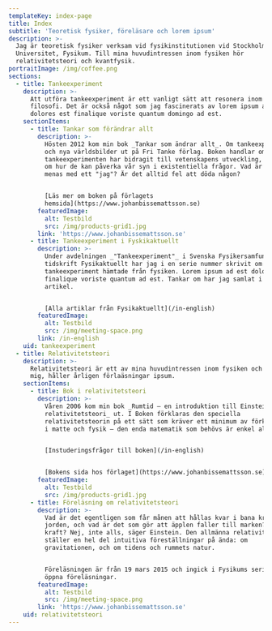 ```yaml
---
templateKey: index-page
title: Index
subtitle: 'Teoretisk fysiker, föreläsare och lorem ipsum'
description: >-
  Jag är teoretisk fysiker verksam vid fysikinstitutionen vid Stockholms
  Universitet, Fysikum. Till mina huvudintressen inom fysiken hör
  relativitetsteori och kvantfysik.
portraitImage: /img/coffee.png
sections:
  - title: Tankeexperiment
    description: >-
      Att utföra tankeexperiment är ett vanligt sätt att resonera inom fysik och
      filosofi. Det är också något som jag fascinerats av lorem ipsum ad est
      dolores est finalique voriste quantum domingo ad est.
    sectionItems:
      - title: Tankar som förändrar allt
        description: >-
          Hösten 2012 kom min bok _Tankar som ändrar allt_. Om tankeexperiement
          och nya världsbilder ut på Fri Tanke förlag. Boken handlar om hur
          tankeexperimenten har bidragit till vetenskapens utveckling, men också
          om hur de kan påverka vår syn i existentiella frågor. Vad är tid? Vad
          menas med ett "jag"? Är det alltid fel att döda någon?


          [Läs mer om boken på förlagets
          hemsida](https://www.johanbissemattsson.se)
        featuredImage:
          alt: Testbild
          src: /img/products-grid1.jpg
        link: 'https://www.johanbissemattsson.se'
      - title: Tankeexperiment i Fyskikaktuellt
        description: >-
          Under avdelningen _"Tankeexperiment"_ i Svenska Fysikersamfundets
          tidskrift Fysikaktuellt har jag i en serie nummer skrivit om olika
          tankeexperiment hämtade från fysiken. Lorem ipsum ad est dolores
          finalique voriste quantum ad est. Tankar om har jag samlat i denna
          artikel.


          [Alla artiklar från Fysikaktuellt](/in-english)
        featuredImage:
          alt: Testbild
          src: /img/meeting-space.png
        link: /in-english
    uid: tankeexperiment
  - title: Relativitetsteori
    description: >-
      Relativitetsteori är ett av mina huvudintressen inom fysiken och fördjupat
      mig, håller årligen förlaäsningar ipsum.
    sectionItems:
      - title: Bok i relativitetsteori
        description: >-
          Våren 2006 kom min bok _Rumtid – en introduktion till Einsteins
          relativitetsteori_ ut. I Boken förklaras den speciella
          relativitetsteorin på ett sätt som kräver ett minimum av förkunskaper
          i matte och fysik – den enda matematik som behövs är enkel algebra.


          [Instuderingsfrågor till boken](/in-english)


          [Bokens sida hos förlaget](https://www.johanbissemattsson.se)
        featuredImage:
          alt: Testbild
          src: /img/products-grid1.jpg
      - title: Föreläsning om relativitetsteori
        description: >-
          Vad är det egentligen som får månen att hållas kvar i bana kring
          jorden, och vad är det som gör att äpplen faller till marken? En
          kraft? Nej, inte alls, säger Einstein. Den allmänna relativitetsteorin
          ställer en hel del intuitiva föreställningar på ända: om
          gravitationen, och om tidens och rummets natur.


          Föreläsningen är från 19 mars 2015 och ingick i Fysikums serie med
          öppna föreläsningar.
        featuredImage:
          alt: Testbild
          src: /img/meeting-space.png
        link: 'https://www.johanbissemattsson.se'
    uid: relativitetsteori
---
```


